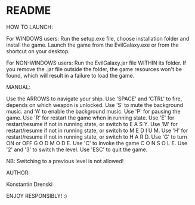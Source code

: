 # README

HOW TO LAUNCH:

For WINDOWS users: Run the setup.exe file, choose installation folder and install the game. Launch the game from the EvilGalaxy.exe or from the shortcut on your desktop.

For NON-WINDOWS users: Run the EvilGalaxy.jar file WITHIN its folder. If you remove the .jar file outside the folder, the game resources won't be found, which will result in a failure to load the game.



MANUAL: 

Use the ARROWS to navigate your ship. 
Use 'SPACE' and 'CTRL' to fire, 
depends on which weapon is unlocked.
Use 'S' to mute the background music.
and 'A' to enable the background music.
Use 'P' for pausing the game.
Use 'R' for restart the game when in running state.
Use 'E' for restart/resume if not in running state, or switch to E A S Y.
Use 'M' for restart/resume if not in running state, or switch to M E D I U M.
Use 'H' for restart/resume if not in running state, or switch to H A R D.
Use 'G' to turn ON or OFF G O D M O D E.
Use 'C' to invoke the game C O N S O L E.
Use '2' and '3' to switch the level.
Use 'ESC' to quit the game.

NB: Switching to a previous level is not allowed!



AUTHOR: 

Konstantin Drenski


ENJOY RESPONSIBLY! :)
